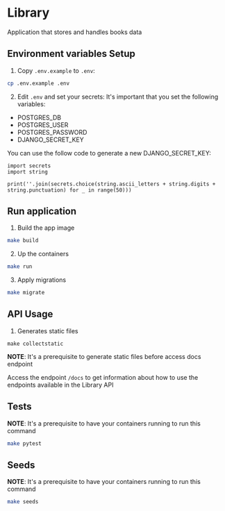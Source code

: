 # Library

Application that stores and handles books data

## Environment variables Setup

1. Copy `.env.example` to `.env`:
```bash
cp .env.example .env
```

2. Edit `.env` and set your secrets:
It's important that you set the following variables:
- POSTGRES_DB
- POSTGRES_USER
- POSTGRES_PASSWORD
- DJANGO_SECRET_KEY

You can use the follow code to generate a new DJANGO_SECRET_KEY:
```python3
import secrets
import string

print(''.join(secrets.choice(string.ascii_letters + string.digits + string.punctuation) for _ in range(50)))
```

## Run application

1. Build the app image
```bash
make build
```

2. Up the containers
```bash
make run
```

3. Apply migrations
```bash
make migrate
```

## API Usage

1. Generates static files
```
make collectstatic
```

**NOTE**: It's a prerequisite to generate static files before access docs endpoint

Access the endpoint `/docs` to get information about how to use the endpoints available in the Library API

## Tests

**NOTE**: It's a prerequisite to have your containers running to run this command

```bash
make pytest
```

## Seeds

**NOTE**: It's a prerequisite to have your containers running to run this command

```bash
make seeds
```
